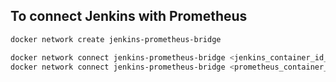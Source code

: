 ## To connect Jenkins with Prometheus

```bash
docker network create jenkins-prometheus-bridge

docker network connect jenkins-prometheus-bridge <jenkins_container_id_or_name>
docker network connect jenkins-prometheus-bridge <prometheus_container_id_or_name>
```
